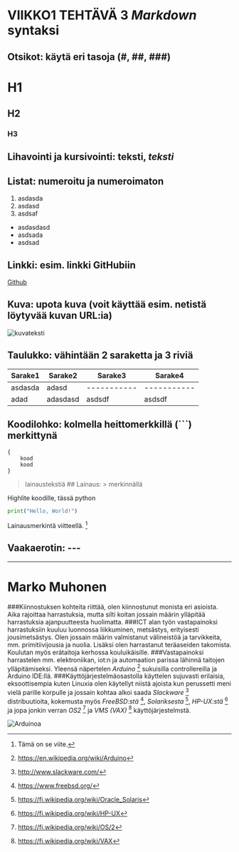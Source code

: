 # **VIIKKO1 TEHTÄVÄ 3 *Markdown* syntaksi**

## 

## Otsikot: käytä eri tasoja (#, ##, ###)

# H1
## H2
### H3

## Lihavointi ja kursivointi: **teksti**, *teksti*

## Listat: numeroitu ja numeroimaton
1. asdasda
2. asdasd
3. asdsaf

- asdasdasd
- asdsada
- asdsad

## Linkki: esim. linkki GitHubiin
[Github](https://github.com)

## Kuva: upota kuva (voit käyttää esim. netistä löytyvää kuvan URL:ia)
![kuvateksti](https://net.centria.fi/wp-content/uploads/2025/06/Centria_tutkimuspaivat_2025-350x350.jpg)

## Taulukko: vähintään 2 saraketta ja 3 riviä

| Sarake1 | Sarake2 | Sarake3 | Sarake4 |
| ----------- | ----------- | ----------- | ----------- |
| asdasda | adasd | ----------- | ----------- |
| adad | adasdasd|asdsdf|asdsdf|

## Koodilohko: kolmella heittomerkkillä (```) merkittynä

```
{
    kood
    kood
}
```

>lainaustekstiä ## Lainaus: > merkinnällä

Highlite koodille, tässä python
``` python
print("Hello, World!")
```


Lainausmerkintä viitteellä. [^1]

[^1]: Tämä on se viite.

## Vaakaerotin: ---

----

# **Marko Muhonen**
###Kiinnostuksen kohteita riittää, olen kiinnostunut monista eri asioista. Aika rajoittaa harrastuksia, mutta silti koitan jossain määrin ylläpitää harrastuksia ajanpuutteesta huolimatta. 
###ICT alan työn vastapainoksi harrastuksiin kuuluu luonnossa liikkuminen, metsästys, erityisesti jousimetsästys. Olen jossain määrin valmistanut välineistöä ja tarvikkeita, mm. primitiivijousia ja nuolia. Lisäksi olen harrastanut teräaseiden takomista. Koulutan myös erätaitoja kerhossa kouluikäisille. 
###Vastapainoksi harrastelen mm. elektroniikan, iot:n ja automaation parissa lähinnä taitojen ylläpitämiseksi. Yleensä näpertelen *Arduino* [^2] sukuisilla controllereilla ja Arduino IDE:llä. 
###Käyttöjärjestelmäosastolla käyttelen sujuvasti erilaisia, eksoottisempia kuten Linuxia olen käytellyt niistä ajoista kun perussetti meni vielä parille korpulle ja jossain kohtaa alkoi saada *Slackware* [^3] distribuutioita, kokemusta myös *FreeBSD:stä* [^4], *Solariksesta* [^5], *HP-UX:stä* [^6] ja jopa jonkin verran *OS2* [^7] ja *VMS (VAX)* [^8] käyttöjärjestelmstä. 

![Arduinoa](https://content.instructables.com/F6D/962I/JVH3DZNY/F6D962IJVH3DZNY.jpg?auto=webp&frame=1&fit=bounds&md=MjAxOS0wNS0xMSAwOTozMDozOC4w)

[^2]: https://en.wikipedia.org/wiki/Arduino
[^3]: http://www.slackware.com/
[^4]: https://www.freebsd.org/
[^5]: https://fi.wikipedia.org/wiki/Oracle_Solaris
[^6]: https://fi.wikipedia.org/wiki/HP-UX
[^7]: https://fi.wikipedia.org/wiki/OS/2
[^8]: https://fi.wikipedia.org/wiki/VAX











